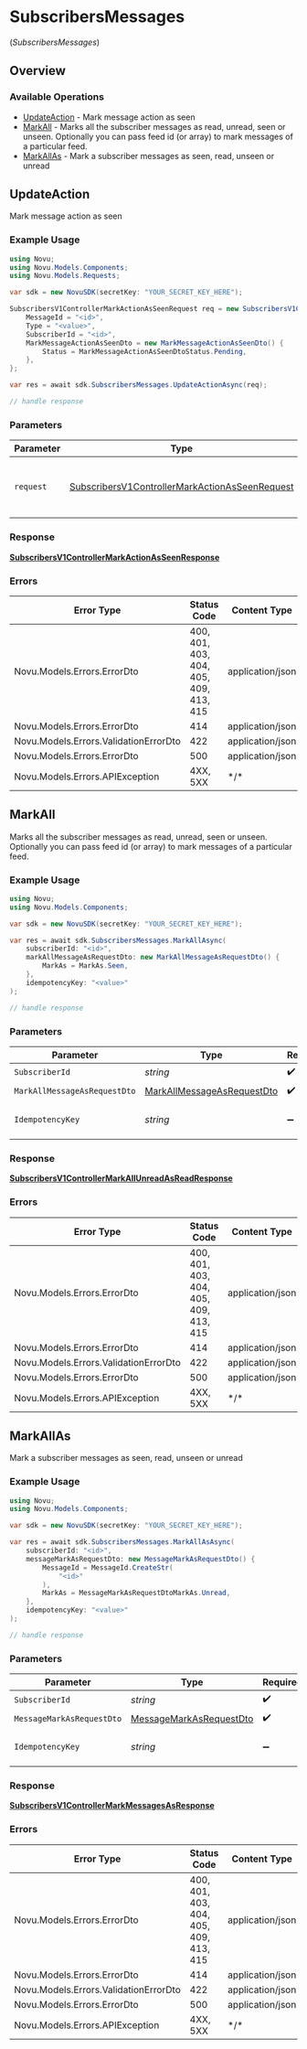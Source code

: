 # SubscribersMessages
(*SubscribersMessages*)

## Overview

### Available Operations

* [UpdateAction](#updateaction) - Mark message action as seen
* [MarkAll](#markall) - Marks all the subscriber messages as read, unread, seen or unseen. Optionally you can pass feed id (or array) to mark messages of a particular feed.
* [MarkAllAs](#markallas) - Mark a subscriber messages as seen, read, unseen or unread

## UpdateAction

Mark message action as seen

### Example Usage

```csharp
using Novu;
using Novu.Models.Components;
using Novu.Models.Requests;

var sdk = new NovuSDK(secretKey: "YOUR_SECRET_KEY_HERE");

SubscribersV1ControllerMarkActionAsSeenRequest req = new SubscribersV1ControllerMarkActionAsSeenRequest() {
    MessageId = "<id>",
    Type = "<value>",
    SubscriberId = "<id>",
    MarkMessageActionAsSeenDto = new MarkMessageActionAsSeenDto() {
        Status = MarkMessageActionAsSeenDtoStatus.Pending,
    },
};

var res = await sdk.SubscribersMessages.UpdateActionAsync(req);

// handle response
```

### Parameters

| Parameter                                                                                                                 | Type                                                                                                                      | Required                                                                                                                  | Description                                                                                                               |
| ------------------------------------------------------------------------------------------------------------------------- | ------------------------------------------------------------------------------------------------------------------------- | ------------------------------------------------------------------------------------------------------------------------- | ------------------------------------------------------------------------------------------------------------------------- |
| `request`                                                                                                                 | [SubscribersV1ControllerMarkActionAsSeenRequest](../../Models/Requests/SubscribersV1ControllerMarkActionAsSeenRequest.md) | :heavy_check_mark:                                                                                                        | The request object to use for the request.                                                                                |

### Response

**[SubscribersV1ControllerMarkActionAsSeenResponse](../../Models/Requests/SubscribersV1ControllerMarkActionAsSeenResponse.md)**

### Errors

| Error Type                             | Status Code                            | Content Type                           |
| -------------------------------------- | -------------------------------------- | -------------------------------------- |
| Novu.Models.Errors.ErrorDto            | 400, 401, 403, 404, 405, 409, 413, 415 | application/json                       |
| Novu.Models.Errors.ErrorDto            | 414                                    | application/json                       |
| Novu.Models.Errors.ValidationErrorDto  | 422                                    | application/json                       |
| Novu.Models.Errors.ErrorDto            | 500                                    | application/json                       |
| Novu.Models.Errors.APIException        | 4XX, 5XX                               | \*/\*                                  |

## MarkAll

Marks all the subscriber messages as read, unread, seen or unseen. Optionally you can pass feed id (or array) to mark messages of a particular feed.

### Example Usage

```csharp
using Novu;
using Novu.Models.Components;

var sdk = new NovuSDK(secretKey: "YOUR_SECRET_KEY_HERE");

var res = await sdk.SubscribersMessages.MarkAllAsync(
    subscriberId: "<id>",
    markAllMessageAsRequestDto: new MarkAllMessageAsRequestDto() {
        MarkAs = MarkAs.Seen,
    },
    idempotencyKey: "<value>"
);

// handle response
```

### Parameters

| Parameter                                                                           | Type                                                                                | Required                                                                            | Description                                                                         |
| ----------------------------------------------------------------------------------- | ----------------------------------------------------------------------------------- | ----------------------------------------------------------------------------------- | ----------------------------------------------------------------------------------- |
| `SubscriberId`                                                                      | *string*                                                                            | :heavy_check_mark:                                                                  | N/A                                                                                 |
| `MarkAllMessageAsRequestDto`                                                        | [MarkAllMessageAsRequestDto](../../Models/Components/MarkAllMessageAsRequestDto.md) | :heavy_check_mark:                                                                  | N/A                                                                                 |
| `IdempotencyKey`                                                                    | *string*                                                                            | :heavy_minus_sign:                                                                  | A header for idempotency purposes                                                   |

### Response

**[SubscribersV1ControllerMarkAllUnreadAsReadResponse](../../Models/Requests/SubscribersV1ControllerMarkAllUnreadAsReadResponse.md)**

### Errors

| Error Type                             | Status Code                            | Content Type                           |
| -------------------------------------- | -------------------------------------- | -------------------------------------- |
| Novu.Models.Errors.ErrorDto            | 400, 401, 403, 404, 405, 409, 413, 415 | application/json                       |
| Novu.Models.Errors.ErrorDto            | 414                                    | application/json                       |
| Novu.Models.Errors.ValidationErrorDto  | 422                                    | application/json                       |
| Novu.Models.Errors.ErrorDto            | 500                                    | application/json                       |
| Novu.Models.Errors.APIException        | 4XX, 5XX                               | \*/\*                                  |

## MarkAllAs

Mark a subscriber messages as seen, read, unseen or unread

### Example Usage

```csharp
using Novu;
using Novu.Models.Components;

var sdk = new NovuSDK(secretKey: "YOUR_SECRET_KEY_HERE");

var res = await sdk.SubscribersMessages.MarkAllAsAsync(
    subscriberId: "<id>",
    messageMarkAsRequestDto: new MessageMarkAsRequestDto() {
        MessageId = MessageId.CreateStr(
            "<id>"
        ),
        MarkAs = MessageMarkAsRequestDtoMarkAs.Unread,
    },
    idempotencyKey: "<value>"
);

// handle response
```

### Parameters

| Parameter                                                                     | Type                                                                          | Required                                                                      | Description                                                                   |
| ----------------------------------------------------------------------------- | ----------------------------------------------------------------------------- | ----------------------------------------------------------------------------- | ----------------------------------------------------------------------------- |
| `SubscriberId`                                                                | *string*                                                                      | :heavy_check_mark:                                                            | N/A                                                                           |
| `MessageMarkAsRequestDto`                                                     | [MessageMarkAsRequestDto](../../Models/Components/MessageMarkAsRequestDto.md) | :heavy_check_mark:                                                            | N/A                                                                           |
| `IdempotencyKey`                                                              | *string*                                                                      | :heavy_minus_sign:                                                            | A header for idempotency purposes                                             |

### Response

**[SubscribersV1ControllerMarkMessagesAsResponse](../../Models/Requests/SubscribersV1ControllerMarkMessagesAsResponse.md)**

### Errors

| Error Type                             | Status Code                            | Content Type                           |
| -------------------------------------- | -------------------------------------- | -------------------------------------- |
| Novu.Models.Errors.ErrorDto            | 400, 401, 403, 404, 405, 409, 413, 415 | application/json                       |
| Novu.Models.Errors.ErrorDto            | 414                                    | application/json                       |
| Novu.Models.Errors.ValidationErrorDto  | 422                                    | application/json                       |
| Novu.Models.Errors.ErrorDto            | 500                                    | application/json                       |
| Novu.Models.Errors.APIException        | 4XX, 5XX                               | \*/\*                                  |
